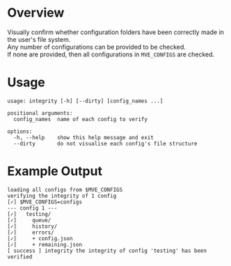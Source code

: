 # Overview

Visually confirm whether configuration folders have been correctly made in the user's file system.  
Any number of configurations can be provided to be checked.  
If none are provided, then all configurations in `MVE_CONFIGS` are checked.

# Usage

```
usage: integrity [-h] [--dirty] [config_names ...]

positional arguments:
  config_names  name of each config to verify

options:
  -h, --help    show this help message and exit
  --dirty       do not visualise each config's file structure
```

# Example Output

```
loading all configs from $MVE_CONFIGS
verifying the integrity of 1 config
[✓] $MVE_CONFIGS=configs
--- config 1 ---
[✓]   testing/
[✓]     queue/
[✓]     history/
[✓]     errors/
[✓]     + config.json
[✓]     + remaining.json
[ success ] integrity the integrity of config 'testing' has been verified
```
